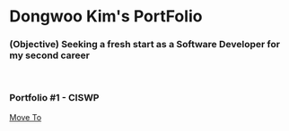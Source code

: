 <h1>Dongwoo Kim's PortFolio</h1>
<h3>(Objective) Seeking a fresh start as a Software Developer for my second career</h3>
<br />
<h3>Portfolio #1 - CISWP</h3>
<a href="http://52.14.28.67/" target="_blank">Move To</a>


<!--
**dwkim0507/dwkim0507** is a ✨ _special_ ✨ repository because its `README.md` (this file) appears on your GitHub profile.

Here are some ideas to get you started:

- 🔭 I’m currently working on ...
- 🌱 I’m currently learning ...
- 👯 I’m looking to collaborate on ...
- 🤔 I’m looking for help with ...
- 💬 Ask me about ...
- 📫 How to reach me: ...
- 😄 Pronouns: ...
- ⚡ Fun fact: ...
-->
